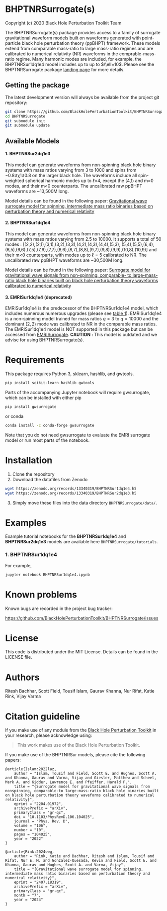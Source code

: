 # BHPTNRSurrogate(s)

Copyright (c) 2020 Black Hole Perturbation Toolkit Team

The BHPTNRSurrogate(s) package provides access to a family of surrogate 
gravitational waveform models built on waveforms generated with point-particle 
black hole perturbation theory (ppBHPT) framework. These models extend from 
comparable mass-ratio to large mass-ratio regimes and are calibrated 
to numerical relativity (NR) waveforms in the comprable-mass-ratio regime.
Many harmonic modes are included, for example, the BHPTNRSur1dq1e4 model
includes up to up to $\\ell=10$. Please see the 
BHPTNRSurrogate package [landing page](https://bhptoolkit.org/BHPTNRSurrogate/)
for more details. 

## Getting the package

The latest development version will always be available from the project git
repository:
```bash
git clone https://github.com/BlackHolePerturbationToolkit/BHPTNRSurrogate.git
cd BHPTNRSurrogate
git submodule init
git submodule update
```

## Available Models

#### 1. BHPTNRSur2dq1e3

This model can generate waveforms from non-spinning black hole binary 
systems with mass ratios varying from 3 to 1000 and spins 
from −0.8≤χ1≤0.8 on the larger black hole.  The waveforms include all
spin-weighted spherical harmonic modes up to ℓ=4, except the (4,1) and m=0 modes,
and their m<0 counterparts. The uncalibrated raw ppBHPT waveforms are ~13,500M long.

Model details can be found in the following paper:
[Gravitational wave surrogate model for spinning, intermediate mass
ratio binaries based on perturbation theory and numerical relativity](https://arxiv.org/abs/2407.18319)

#### 2. BHPTNRSur1dq1e4

This model can generate waveforms from non-spinning black hole binary 
systems with mass ratios varying from 2.5 to 10000. It supports a total of 50 
modes : [(2,2),(2,1),(3,1),(3,2),(3,3),(4,2),(4,3),(4,4),(5,3),
(5,4),(5,5),(6,4),(6,5),(6,6),(7,5),(7,6),(7,7),(8,6),(8,7),(8,8),(9,7),(9,8),(9,9),(10,8),(10,9)]
and their m<0 counterparts, with modes up to $\ell=5$ calibrated to NR. 
The uncalibrated raw ppBHPT waveforms are ~30,500M long.

Model details can be found in the following paper:
[Surrogate model for gravitational wave signals from non-spinning, comparable- to
large-mass-ratio black hole binaries built on black hole perturbation theory waveforms
calibrated to numerical relativity](https://arxiv.org/pdf/2204.01972.pdf)

#### 3. EMRISur1dq1e4 (deprecated)

EMRISur1dq1e4 is the predecessor of the BHPTNRSur1dq1e4 model, which includes numerous
numerous upgrades (please see [table 1](https://arxiv.org/pdf/2204.01972.pdf)). EMRISur1dq1e4 is
a non-spinning model trained for mass ratios $q=3$ to $q=10000$ and the dominant $(2,2)$ 
mode was calibrated to NR in the comparable mass ratios. The EMRISur1dq1e4 model is NOT supported in 
this package but can be accessed from [EMRISurrogate](https://bhptoolkit.org/EMRISurrogate/).
**CAUTION :** This model is outdated and we advise for using BHPTNRSurrogate(s).

# Requirements

This package requires Python 3, sklearn, hashlib, and gwtools.

```bash
pip install scikit-learn hashlib gwtools
```

Parts of the accompanying Jupyter notebook will require gwsurrogate, 
which can be installed with either pip

```bash
pip install gwsurrogate
```

or conda

```bash
conda install -c conda-forge gwsurrogate
```

Note that you do not need gwsurrogate to evaluate the EMRI surrogate model or 
run most parts of the notebook.

# Installation

1. Clone the repository
2. Download the datafiles from Zenodo

```bash
wget https://zenodo.org/records/13340319/BHPTNRSur1dq1e4.h5
wget https://zenodo.org/records/13340319/BHPTNRSur2dq1e3.h5
```

3. Simply move these files into the data directory `BHPTNRSurrogate/data/`.

# Examples

Example tutorial notebooks for the **BHPTNRSur1dq1e4** and **BHPTNRSur2dq1e3** models are available here `BHPTNRSurrogate/tutorials`.

### 1. BHPTNRSur1dq1e4

For example, 

```bash
jupyter notebook BHPTNRSur1dq1e4.ipynb
```

# Known problems

Known bugs are recorded in the project bug tracker:

https://github.com/BlackHolePerturbationToolkit/BHPTNRSurrogate/issues


# License

This code is distributed under the MIT License. Details can
be found in the LICENSE file.


# Authors

Ritesh Bachhar, Scott Field, Tousif Islam, Gaurav Khanna, Nur Rifat, Katie Rink, Vijay Varma

# Citation guideline

If you make use of any module from the [Black Hole Perturbation Toolkit](https://bhptoolkit.org/) in your research, please acknowledge using:

> This work makes use of the Black Hole Perturbation Toolkit.

If you make use of the BHPTNRSur models, please cite the following papers:

```
@article{Islam:2022laz,
    author = "Islam, Tousif and Field, Scott E. and Hughes, Scott A. and Khanna, Gaurav and Varma, Vijay and Giesler, Matthew and Scheel, Mark A. and Kidder, Lawrence E. and Pfeiffer, Harald P.",
    title = "{Surrogate model for gravitational wave signals from nonspinning, comparable-to large-mass-ratio black hole binaries built on black hole perturbation theory waveforms calibrated to numerical relativity}",
    eprint = "2204.01972",
    archivePrefix = "arXiv",
    primaryClass = "gr-qc",
    doi = "10.1103/PhysRevD.106.104025",
    journal = "Phys. Rev. D",
    volume = "106",
    number = "10",
    pages = "104025",
    year = "2022"
}

@article{Rink:2024swg,
    author = "Rink, Katie and Bachhar, Ritesh and Islam, Tousif and Rifat, Nur E. M. and Gonzalez-Quesada, Kevin and Field, Scott E. and Khanna, Gaurav and Hughes, Scott A. and Varma, Vijay",
    title = "{Gravitational wave surrogate model for spinning, intermediate mass ratio binaries based on perturbation theory and numerical relativity}",
    eprint = "2407.18319",
    archivePrefix = "arXiv",
    primaryClass = "gr-qc",
    month = "7",
    year = "2024"
}
```
